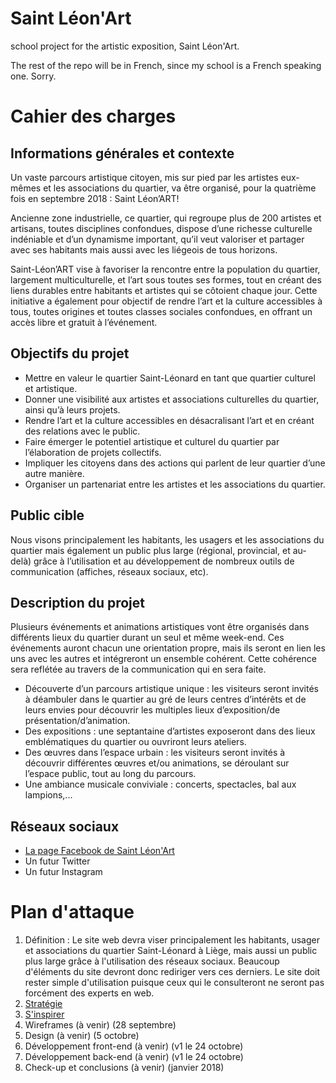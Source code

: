 # Saint Léon'Art
school project for the artistic exposition, Saint Léon'Art.

The rest of the repo will be in French, since my school is a French speaking one. Sorry.


# Cahier des charges

## Informations générales et contexte

Un vaste parcours artistique citoyen, mis sur pied par les artistes eux-mêmes et les associations du quartier, va être organisé, pour la quatrième fois en septembre 2018 : Saint Léon’ART!

Ancienne zone industrielle, ce quartier, qui regroupe plus de 200 artistes et artisans, toutes disciplines confondues, dispose d’une richesse culturelle indéniable et d’un dynamisme important, qu’il veut valoriser et partager avec ses habitants mais aussi avec les liégeois de tous horizons.

Saint-Léon’ART vise à favoriser la rencontre entre la population du quartier, largement multiculturelle, et l’art sous toutes ses formes, tout en créant des liens durables entre habitants et artistes qui se côtoient chaque jour. Cette initiative a également pour objectif de rendre l’art et la culture accessibles à tous, toutes origines et toutes classes sociales confondues, en offrant un accès libre et gratuit à l’événement.

## Objectifs du projet

- Mettre en valeur le quartier Saint-Léonard en tant que quartier culturel et artistique.
- Donner une visibilité aux artistes et associations culturelles du quartier, ainsi qu’à leurs projets.
- Rendre l’art et la culture accessibles en désacralisant l’art et en créant des relations avec le public.
- Faire émerger le potentiel artistique et culturel du quartier par l’élaboration de projets collectifs.
- Impliquer les citoyens dans des actions qui parlent de leur quartier d’une autre manière.
- Organiser un partenariat entre les artistes et les associations du quartier.

## Public cible

Nous visons principalement les habitants, les usagers et les associations du quartier mais également un public plus large (régional, provincial, et au-delà) grâce à l’utilisation et au développement de nombreux outils de communication (affiches, réseaux sociaux, etc).

## Description du projet

Plusieurs événements et animations artistiques vont être organisés dans différents lieux du quartier durant un seul et même week-end. Ces événements auront chacun une orientation propre, mais ils seront en lien les uns avec les autres et intégreront un ensemble cohérent. Cette cohérence sera reflétée au travers de la communication qui en sera faite.

- Découverte d’un parcours artistique unique : les visiteurs seront invités à déambuler dans le quartier au gré de leurs centres d’intérêts et de leurs envies pour découvrir les multiples lieux d’exposition/de présentation/d’animation.
- Des expositions : une septantaine d’artistes exposeront dans des lieux emblématiques du quartier ou ouvriront leurs ateliers.
- Des œuvres dans l’espace urbain : les visiteurs seront invités à découvrir différentes œuvres et/ou animations, se déroulant sur l’espace public, tout au long du parcours.
- Une ambiance musicale conviviale : concerts, spectacles, bal aux lampions,...

## Réseaux sociaux

- [La page Facebook de Saint Léon'Art](https://www.facebook.com/Saint.Leon.Art/)
- Un futur Twitter
- Un futur Instagram



# Plan d'attaque

1. Définition : Le site web devra viser principalement les habitants, usager et associations du quartier Saint-Léonard à Liège, mais aussi un public plus large grâce à l'utilisation des réseaux sociaux. Beaucoup d'éléments du site devront donc rediriger vers ces derniers. Le site doit rester simple d'utilisation puisque ceux qui le consulteront ne seront pas forcément des experts en web.
2. [Stratégie](https://github.com/stephecloutier/leonart/blob/master/strategie.jpg)
3. [S'inspirer]()
4. Wireframes (à venir) (28 septembre)
5. Design (à venir) (5 octobre)
6. Développement front-end (à venir) (v1 le 24 octobre)
7. Développement back-end (à venir) (v1 le 24 octobre)
8. Check-up et conclusions (à venir) (janvier 2018)
